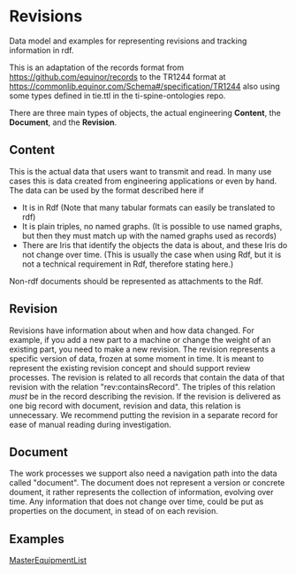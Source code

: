 # Revisions


Data model and examples for representing revisions and tracking information in rdf.

This is an adaptation of the records format from https://github.com/equinor/records to the TR1244 format
at https://commonlib.equinor.com/Schema#/specification/TR1244 also using some types defined in tie.ttl in the
ti-spine-ontologies repo.

There are three main types of objects, the actual engineering **Content**, the **Document**, and the **Revision**.

## Content
This is the actual data that users want to transmit and read. In many use cases this is data created from engineering applications or even by hand.
The data can be used by the format described here if
* It is in Rdf (Note that many tabular formats can easily be translated to rdf)
* It is plain triples, no named graphs. (It is possible to use named graphs, but then they must match up with the named graphs used as records)
* There are Iris that identify the objects the data is about, and these Iris do not change over time. (This is usually the case when using Rdf, but it is not a technical requirement in Rdf, therefore stating here.)

Non-rdf documents should be represented as attachments to the Rdf.


## Revision
Revisions have information about when and how data changed. For example, if you add a new part to a machine or change the weight of an existing part, you need to make a new revision.
The revision represents a specific version of data, frozen at some moment in time. 
It is meant to represent the existing revision concept and should support review processes.
The revision is related to all records that contain the data of that revision with the relation "rev:containsRecord". The triples of this relation _must_ be in the record describing the revision.
If the revision is delivered as one big record with document, revision and data, this relation is unnecessary.
We recommend putting the revision in a separate record for ease of manual reading during investigation.

## Document
The work processes we support also need a navigation path into the data called "document".
The document does not represent a version or concrete doument, it rather represents the collection of information, evolving over time.
Any information that does not change over time, could be put as properties on the document, in stead of on each revision.

## Examples
[MasterEquipmentList]('doc/mel-revision-example.md')
